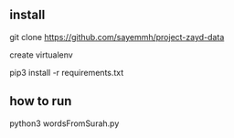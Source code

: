## install

git clone https://github.com/sayemmh/project-zayd-data

create virtualenv

pip3 install -r requirements.txt

## how to run

python3 wordsFromSurah.py
